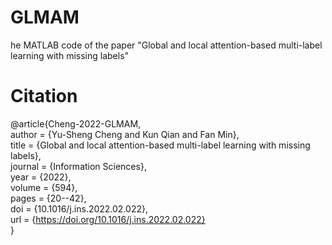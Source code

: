 # GLMAM
he MATLAB code of the paper "Global and local attention-based multi-label learning with missing labels"
# Citation
@article{Cheng-2022-GLMAM,  
    author		= {Yu-Sheng Cheng and Kun Qian and Fan Min},  
    title		  = {Global and local attention-based multi-label learning with missing labels},  
    journal		= {Information Sciences},  
    year		  = {2022},  
    volume		= {594},  
    pages		  = {20--42},  
    doi			  = {10.1016/j.ins.2022.02.022},  
	  url			  = {https://doi.org/10.1016/j.ins.2022.02.022}  
}

